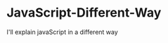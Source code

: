                                                                                             
# JavaScript-Different-Way
I'll explain javaScript in a different way       
  









